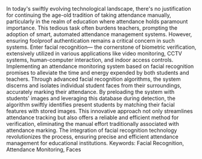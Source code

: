 In today's swiftly evolving technological landscape, there's no justification for continuing the 
age-old tradition of taking attendance manually, particularly in the realm of education where 
attendance holds paramount importance. This tedious task often burdens teachers, prompting 
the adoption of smart, automated attendance management systems. However, ensuring 
foolproof authentication remains a critical concern in such systems. Enter facial recognition—
 the cornerstone of biometric verification, extensively utilized in various applications like video 
monitoring, CCTV systems, human-computer interaction, and indoor access controls. 
Implementing an attendance monitoring system based on facial recognition promises to 
alleviate the time and energy expended by both students and teachers. Through advanced facial 
recognition algorithms, the system discerns and isolates individual student faces from their 
surroundings, accurately marking their attendance. By preloading the system with students' 
images and leveraging this database during detection, the algorithm swiftly identifies present 
students by matching their facial features with stored images. 
This innovative approach not only streamlines attendance tracking but also offers a reliable and 
efficient method for verification, eliminating the manual effort traditionally associated with 
attendance marking. The integration of facial recognition technology revolutionizes the 
process, ensuring precise and efficient attendance management for educational institutions. 
Keywords: Facial Recognition, Attendance Monitoring, Faces
